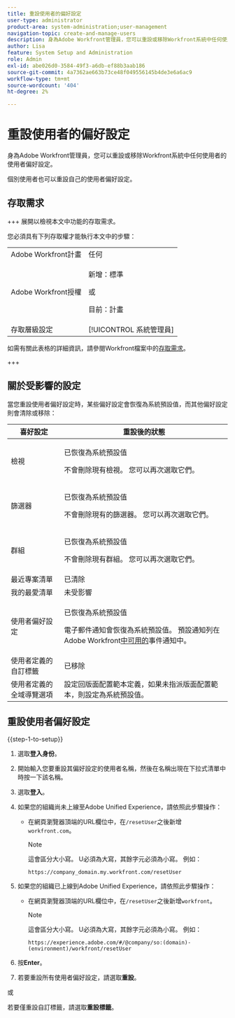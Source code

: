 ```yaml
---
title: 重設使用者的偏好設定
user-type: administrator
product-area: system-administration;user-management
navigation-topic: create-and-manage-users
description: 身為Adobe Workfront管理員，您可以重設或移除Workfront系統中任何使用者的使用者偏好設定。 個別使用者也可以重設自己的使用者偏好設定。
author: Lisa
feature: System Setup and Administration
role: Admin
exl-id: abe026d0-3584-49f3-a6db-ef88b3aab186
source-git-commit: 4a7362ae663b73ce48f049556145b4de3e6a6ac9
workflow-type: tm+mt
source-wordcount: '404'
ht-degree: 2%

---
```


# 重設使用者的偏好設定

<!-- Audited: 12/2023 -->

<!--<span class="preview">The highlighted information on this page refers to functionality not yet generally available. It is available only in the Preview Sandbox environment, and is being released in a phased rollout to Production.</span>-->

身為Adobe Workfront管理員，您可以重設或移除Workfront系統中任何使用者的使用者偏好設定。

個別使用者也可以重設自己的使用者偏好設定。

## 存取需求

+++ 展開以檢視本文中功能的存取需求。

您必須具有下列存取權才能執行本文中的步驟：

<table style="table-layout:auto"> 
 <col> 
 <col> 
 <tbody> 
  <tr> 
   <td role="rowheader">Adobe Workfront計畫</td> 
   <td>任何</td> 
  </tr> 
  <tr> 
   <td role="rowheader">Adobe Workfront授權</td> 
   <td><p>新增：標準</p>
       <p>或</p>
       <p>目前：計畫</p></td>
  </tr> 
  <tr> 
   <td role="rowheader">存取層級設定</td> 
   <td>[!UICONTROL 系統管理員]</td>
  </tr> 
 </tbody> 
</table>

如需有關此表格的詳細資訊，請參閱Workfront檔案中的[存取需求](/help/quicksilver/administration-and-setup/add-users/access-levels-and-object-permissions/access-level-requirements-in-documentation.md)。

+++

## 關於受影響的設定

當您重設使用者偏好設定時，某些偏好設定會恢復為系統預設值，而其他偏好設定則會清除或移除：

<table style="table-layout:auto"> 
 <col> 
 <col> 
 <thead> 
  <tr> 
   <th><strong>喜好設定</strong> </th> 
   <th>重設後的<strong>狀態</strong> </th> 
  </tr> 
 </thead> 
 <tbody> 
  <tr> 
   <td>檢視</td> 
   <td> <p> 已恢復為系統預設值</p> <p>不會刪除現有檢視。 您可以再次選取它們。</p> </td> 
  </tr> 
  <tr> 
   <td>篩選器</td> 
   <td> <p>已恢復為系統預設值</p> <p>不會刪除現有的篩選器。 您可以再次選取它們。</p> </td> 
  </tr> 
  <tr> 
   <td>群組</td> 
   <td> <p>已恢復為系統預設值</p> <p>不會刪除現有群組。 您可以再次選取它們。</p> </td> 
  </tr> 
  <tr> 
   <td>最近專案清單</td> 
   <td>已清除</td> 
  </tr> 
  <tr> 
   <td>我的最愛清單</td> 
   <td>未受影響</td> 
  </tr> 
  <tr> 
   <td>使用者偏好設定</td> 
   <td> <p>已恢復為系統預設值</p> <p>電子郵件通知會恢復為系統預設值。 預設通知列在Adobe Workfront<a href="/help/quicksilver/administration-and-setup/manage-workfront/emails/event-notifications-available-in-wf.md">中可用的</a>事件通知中。</p> </td> 
  </tr> 
  <tr> 
   <td>使用者定義的自訂標籤</td> 
   <td>已移除</td> 
  </tr> 
  <tr> 
   <td>使用者定義的全域導覽選項</td> 
   <td>設定回版面配置範本定義，如果未指派版面配置範本，則設定為系統預設值。</td> 
  </tr> 
 </tbody> 
</table>

<!-- Display this table and hide the HTML table above, when the unshim is released.
| Preference | Status after the reset |
| --- | --- |
| Views | Reverted to the system default <p>Existing views are not deleted. You can select them again.</p> |
| Filters | Reverted to the system default <p>Existing filters are not deleted. You can select them again.</p> |
| Groupings | Reverted to the system default <p>Existing groupings are not deleted. You can select them again.</p> |
| Recent items list | Cleared |
| Favorites list | Unaffected |
| User Preferences | Reverted to the system default <p>Email notifications revert to the system defaults. The default notifications are listed in [Event notifications available in Adobe Workfront](/help/quicksilver/administration-and-setup/manage-workfront/emails/event-notifications-available-in-wf.md).</p> |
-->

## 重設使用者偏好設定

{{step-1-to-setup}}

1. 選取&#x200B;**登入身份**。
1. 開始輸入您要重設其偏好設定的使用者名稱，然後在名稱出現在下拉式清單中時按一下該名稱。
1. 選取&#x200B;**登入**。
1. 如果您的組織尚未上線至Adobe Unified Experience，請依照此步驟操作：

   * 在網頁瀏覽器頂端的URL欄位中，在`/resetUser`之後新增`workfront.com`。

     >[!NOTE]
     >
     >這會區分大小寫。 U必須為大寫，其餘字元必須為小寫。 例如：
     >
     >`https://company_domain.my.workfront.com/resetUser`

1. 如果您的組織已上線到Adobe Unified Experience，請依照此步驟操作：

   * 在網頁瀏覽器頂端的URL欄位中，在`/resetUser`之後新增`workfront`。

     >[!NOTE]
     >
     >這會區分大小寫。 U必須為大寫，其餘字元必須為小寫。 例如：
     >
     >`https://experience.adobe.com/#/@company/so:(domain)-(environment)/workfront/resetUser`

1. 按&#x200B;**Enter**。
1. 若要重設所有使用者偏好設定，請選取&#x200B;**重設**。

<!--When this is unshimmed, adjust the comment tags to hide these last two lines, because the Reset Tabs button is going away.-->
或

若要僅重設自訂標籤，請選取&#x200B;**重設標籤**。
